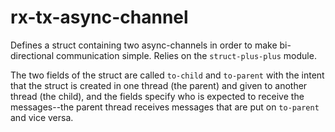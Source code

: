 rx-tx-async-channel
===================


Defines a struct containing two async-channels in order to make bi-directional communication simple.  Relies on the `struct-plus-plus` module.

The two fields of the struct are called `to-child` and `to-parent` with the intent that the struct is created in one thread (the parent) and given to another thread (the child), and the fields specify who is expected to receive the messages--the parent thread receives messages that are put on `to-parent` and vice versa.


